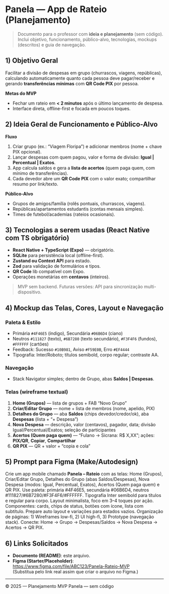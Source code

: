 # Panela — App de Rateio (Planejamento)

> Documento para o professor com **ideia e planejamento** (sem código). Inclui objetivo, funcionamento, público-alvo, tecnologias, mockups (descritos) e guia de navegação.

## 1) Objetivo Geral
Facilitar a divisão de despesas em grupo (churrascos, viagens, repúblicas), calculando automaticamente quanto cada pessoa deve pagar/receber e gerando **transferências mínimas** com **QR Code PIX** por pessoa.

**Metas do MVP**
- Fechar um rateio em **< 2 minutos** após o último lançamento de despesa.
- Interface direta, offline-first e focada em poucos toques.

## 2) Ideia Geral de Funcionamento e Público-Alvo
**Fluxo**
1. Criar grupo (ex.: “Viagem Floripa”) e adicionar membros (nome + chave PIX opcional).
2. Lançar despesas com quem pagou, valor e forma de divisão: **Igual | Percentual | Exatos**.
3. App calcula saldos e gera a **lista de acertos** (quem paga quem, com mínimo de transferências).
4. Cada devedor abre um **QR Code PIX** com o valor exato; compartilhar resumo por link/texto.

**Público-Alvo**
- Grupos de amigos/família (rolês pontuais, churrascos, viagens).
- Repúblicas/apartamentos estudantis (contas mensais simples).
- Times de futebol/academias (rateios ocasionais).

## 3) Tecnologias a serem usadas (React Native com TS obrigatório)
- **React Native + TypeScript (Expo)** — obrigatório.
- **SQLite** para persistência local (offline-first).
- **Zustand ou Context API** para estado.
- **Zod** para validação de formulários e tipos.
- **QR Code** lib compatível com Expo.
- Operações monetárias em **centavos** (inteiros).

> MVP sem backend. Futuras versões: API para sincronização multi-dispositivo.

## 4) Mockup das Telas, Cores, Layout e Navegação
### Paleta & Estilo
- Primária `#4F46E5` (índigo), Secundária `#06B6D4` (ciano)
- Neutros `#111827` (texto), `#6B7280` (texto secundário), `#F3F4F6` (fundos), `#FFFFFF` (cartões)
- Feedback: Sucesso `#10B981`, Aviso `#F59E0B`, Erro `#EF4444`
- Tipografia: Inter/Roboto; títulos semibold, corpo regular; contraste AA.

### Navegação
- Stack Navigator simples; dentro de Grupo, abas **Saldos | Despesas**.

### Telas (wireframe textual)
1) **Home (Grupos)** — lista de grupos + FAB “Novo Grupo”
2) **Criar/Editar Grupo** — nome + lista de membros (nome, apelido, PIX)
3) **Detalhes do Grupo** — aba **Saldos** (chips devedor/credor/ok), aba **Despesas** (lista + “+ Despesa”)
4) **Nova Despesa** — descrição, valor (centavos), pagador, data; divisão Igual/Percentual/Exatos; seleção de participantes
5) **Acertos (Quem paga quem)** — “Fulano → Sicrana: R$ X,XX”; ações: **PIX/QR**, **Copiar**, **Compartilhar**
6) **QR PIX** — QR + valor + “copia e cola”

## 5) Prompt para Figma (Make/Autodesign)
Crie um app mobile chamado **Panela – Rateio** com as telas: Home (Grupos), Criar/Editar Grupo, Detalhes do Grupo (abas Saldos/Despesas), Nova Despesa (modos: Igual, Percentual, Exatos), Acertos (Quem paga quem) e QR PIX. Use paleta: primária #4F46E5, secundária #06B6D4, neutros #111827/#6B7280/#F3F4F6/#FFFFFF. Tipografia Inter semibold para títulos e regular para corpo. Layout minimalista, foco em 3–4 toques por ação. Componentes: cards, chips de status, botões com ícone, lista com subtítulo. Prepare auto layout e variações para estados vazios. Organização de páginas: 1) Wireframes low-fi, 2) UI high-fi, 3) Prototype (navegação stack). Conecte: Home → Grupo → Despesas/Saldos → Nova Despesa → Acertos → QR PIX.

## 6) Links Solicitados
- **Documento (README)**: este arquivo.
- **Figma (Starter/Placeholder)**: https://www.figma.com/file/ABC123/Panela-Rateio-MVP  
(Substitua pelo link real assim que criar o arquivo no Figma.)

---
© 2025 — Planejamento MVP Panela — sem código
